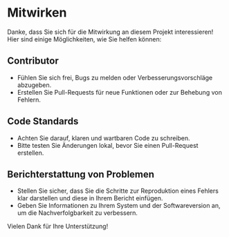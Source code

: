 # Mitwirken

Danke, dass Sie sich für die Mitwirkung an diesem Projekt interessieren! Hier sind einige Möglichkeiten, wie Sie helfen können:

## Contributor
- Fühlen Sie sich frei, Bugs zu melden oder Verbesserungsvorschläge abzugeben.
- Erstellen Sie Pull-Requests für neue Funktionen oder zur Behebung von Fehlern.

## Code Standards
- Achten Sie darauf, klaren und wartbaren Code zu schreiben.
- Bitte testen Sie Änderungen lokal, bevor Sie einen Pull-Request erstellen.

## Berichterstattung von Problemen
- Stellen Sie sicher, dass Sie die Schritte zur Reproduktion eines Fehlers klar darstellen und diese in Ihrem Bericht einfügen.
- Geben Sie Informationen zu Ihrem System und der Softwareversion an, um die Nachverfolgbarkeit zu verbessern.

Vielen Dank für Ihre Unterstützung!
